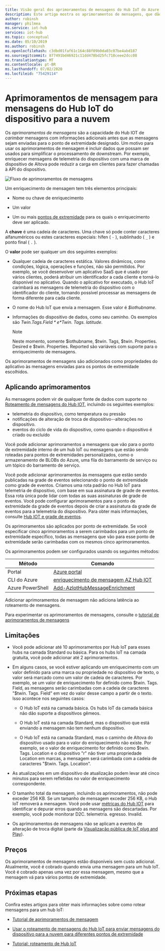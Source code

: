 ```yaml
---
title: Visão geral dos aprimoramentos de mensagens do Hub IoT do Azure
description: Este artigo mostra os aprimoramentos de mensagens, que dão ao Hub IoT a capacidade de carimbar mensagens com informações adicionais antes que as mensagens sejam enviadas para o ponto de extremidade designado.
author: robinsh
manager: philmea
ms.service: iot-hub
services: iot-hub
ms.topic: conceptual
ms.date: 05/10/2019
ms.author: robinsh
ms.openlocfilehash: c3dbd01faf61c164c88f09b0da03c07be4abd187
ms.sourcegitcommit: 877491bd46921c11dd478bd25fc718ceee2dcc08
ms.translationtype: MT
ms.contentlocale: pt-BR
ms.lasthandoff: 07/02/2020
ms.locfileid: "75429114"
---
```

# <a name="message-enrichments-for-device-to-cloud-iot-hub-messages"></a>Aprimoramentos de mensagem para mensagens do Hub IoT do dispositivo para a nuvem

Os *aprimoramentos de mensagens* são a capacidade do Hub IOT de *carimbar* mensagens com informações adicionais antes que as mensagens sejam enviadas para o ponto de extremidade designado. Um motivo para usar os aprimoramentos de mensagem é incluir dados que possam ser usados para simplificar o processamento de downstream. Por exemplo, enriquecer mensagens de telemetria do dispositivo com uma marca de dispositivo de Altova pode reduzir a carga em clientes para fazer chamadas à API do dispositivo.

![Fluxo de aprimoramentos de mensagens](./media/iot-hub-message-enrichments-overview/message-enrichments-flow.png)

Um enriquecimento de mensagem tem três elementos principais:

* Nome ou chave de enriquecimento

* Um valor

* Um ou mais [pontos de extremidade](iot-hub-devguide-endpoints.md) para os quais o enriquecimento deve ser aplicado.

A **chave** é uma cadeia de caracteres. Uma chave só pode conter caracteres alfanuméricos ou estes caracteres especiais: hífen ( `-` ), sublinhado ( `_` ) e ponto final ( `.` ).

O **valor** pode ser qualquer um dos seguintes exemplos:

* Qualquer cadeia de caracteres estática. Valores dinâmicos, como condições, lógica, operações e funções, não são permitidos. Por exemplo, se você desenvolver um aplicativo SaaS que é usado por vários clientes, poderá atribuir um identificador a cada cliente e torná-lo disponível no aplicativo. Quando o aplicativo for executado, o Hub IoT carimbará as mensagens de telemetria do dispositivo com o identificador do cliente, tornando possível processar as mensagens de forma diferente para cada cliente.

* O nome do Hub IoT que envia a mensagem. Esse valor é *$iothubname*.

* Informações do dispositivo de dados, como seu caminho. Os exemplos são *$Twin. Tags. Field* e *$Twin. Tags. latitude*.

   > [!NOTE]
   > Neste momento, somente $iothubname, $twin. Tags, $twin. Properties. Desired e $twin. Properties. Reported são variáveis com suporte para o enriquecimento de mensagens.

Os aprimoramentos de mensagens são adicionados como propriedades do aplicativo às mensagens enviadas para os pontos de extremidade escolhidos.  

## <a name="applying-enrichments"></a>Aplicando aprimoramentos

As mensagens podem vir de qualquer fonte de dados com suporte no [Roteamento de mensagens do Hub IOT](iot-hub-devguide-messages-d2c.md), incluindo os seguintes exemplos:

* telemetria do dispositivo, como temperatura ou pressão
* notificações de alteração de troca de dispositivo--alterações no dispositivo.
* eventos do ciclo de vida do dispositivo, como quando o dispositivo é criado ou excluído

Você pode adicionar aprimoramentos a mensagens que vão para o ponto de extremidade interno de um hub IoT ou mensagens que estão sendo roteadas para pontos de extremidades personalizados, como o armazenamento de BLOBs do Azure, uma fila do barramento de serviço ou um tópico do barramento de serviço.

Você pode adicionar aprimoramentos às mensagens que estão sendo publicadas na grade de eventos selecionando o ponto de extremidade como grade de eventos. Criamos uma rota padrão no Hub IoT para telemetria de dispositivo, com base em sua assinatura de grade de eventos. Essa rota única pode lidar com todas as suas assinaturas de grade de eventos. Você pode configurar aprimoramentos para o ponto de extremidade da grade de eventos depois de criar a assinatura da grade de eventos para a telemetria do dispositivo. Para obter mais informações, consulte [Hub IOT e grade de eventos](iot-hub-event-grid.md).

Os aprimoramentos são aplicados por ponto de extremidade. Se você especificar cinco aprimoramentos a serem carimbados para um ponto de extremidade específico, todas as mensagens que vão para esse ponto de extremidade serão carimbadas com os mesmos cinco aprimoramentos.

Os aprimoramentos podem ser configurados usando os seguintes métodos:

| **Método** | **Comando** |
| ----- | -----| 
| Portal | [Azure portal](https://portal.azure.com) | Consulte o [tutorial de aprimoramentos de mensagem](tutorial-message-enrichments.md) | 
| CLI do Azure   | [enriquecimento de mensagem AZ Hub IOT](https://docs.microsoft.com/cli/azure/iot/hub/message-enrichment?view=azure-cli-latest) |
| Azure PowerShell | [Add-AzIotHubMessageEnrichment](https://docs.microsoft.com/powershell/module/az.iothub/add-aziothubmessageenrichment?view=azps-2.8.0) |

Adicionar aprimoramentos de mensagem não adiciona latência ao roteamento de mensagens.

Para experimentar os aprimoramentos de mensagens, consulte o [tutorial de aprimoramentos de mensagens](tutorial-message-enrichments.md)

## <a name="limitations"></a>Limitações

* Você pode adicionar até 10 aprimoramentos por Hub IoT para esses hubs na camada Standard ou básica. Para os hubs IoT na camada gratuita, você pode adicionar até 2 aprimoramentos.

* Em alguns casos, se você estiver aplicando um enriquecimento com um valor definido para uma marca ou propriedade no dispositivo de texto, o valor será marcado como um valor de cadeia de caracteres. Por exemplo, se um valor de enriquecimento for definido como $twin. Tags. Field, as mensagens serão carimbadas com a cadeia de caracteres "$twin. Tags. Field" em vez do valor desse campo a partir de o texto. Isso acontece nos seguintes casos:

   * O Hub IoT está na camada básica. Os hubs IoT da camada básica não dão suporte a dispositivos gêmeos.

   * O Hub IoT está na camada Standard, mas o dispositivo que está enviando a mensagem não tem nenhum dispositivo.

   * O Hub IoT está na camada Standard, mas o caminho de Altova do dispositivo usado para o valor do enriquecimento não existe. Por exemplo, se o valor de enriquecimento for definido como $twin. Tags. Location e o dispositivo "r" não tiver uma propriedade Location em marcas, a mensagem será carimbada com a cadeia de caracteres "$twin. Tags. Location". 

* As atualizações em um dispositivo de atualização podem levar até cinco minutos para serem refletidas no valor de enriquecimento correspondente.

* O tamanho total da mensagem, incluindo os aprimoramentos, não pode exceder 256 KB. Se um tamanho de mensagem exceder 256 KB, o Hub IoT removerá a mensagem. Você pode usar [métricas do Hub IOT](iot-hub-metrics.md) para identificar e depurar erros quando as mensagens são descartadas. Por exemplo, você pode monitorar D2C. telemetria. egresso. Invalid.

* Os aprimoramentos de mensagens não se aplicam a eventos de alteração de troca digital (parte da [Visualização pública de IoT plug and Play](../iot-pnp/overview-iot-plug-and-play.md)).

## <a name="pricing"></a>Preços

Os aprimoramentos de mensagens estão disponíveis sem custo adicional. Atualmente, você é cobrado quando envia uma mensagem para um hub IoT. Você é cobrado apenas uma vez por essa mensagem, mesmo que a mensagem vá para vários pontos de extremidade.

## <a name="next-steps"></a>Próximas etapas

Confira estes artigos para obter mais informações sobre como rotear mensagens para um hub IoT:

* [Tutorial de aprimoramentos de mensagem](tutorial-message-enrichments.md)

* [Usar o roteamento de mensagens do Hub IoT para enviar mensagens do dispositivo para a nuvem para diferentes pontos de extremidade](iot-hub-devguide-messages-d2c.md)

* [Tutorial: roteamento de Hub IoT](tutorial-routing.md)
